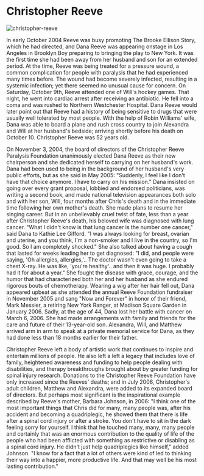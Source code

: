 # Christopher Reeve

![christopher-reeve](/img/christopher-reeve.jpg "christopher-reeve")

In early October 2004 Reeve was busy promoting The Brooke Ellison Story, which he had directed, and Dana Reeve was appearing onstage in Los Angeles in Brooklyn Boy preparing to bringing the play to New York. It was the first time she had been away from her husband and son for an extended period. At the time, Reeve was being treated for a pressure wound, a common complication for people with paralysis that he had experienced many times before. The wound had become severely infected, resulting in a systemic infection; yet there seemed no unusual cause for concern. On Saturday, October 9th, Reeve attended one of Will's hockey games. That night, he went into cardiac arrest after receiving an antibiotic. He fell into a coma and was rushed to Northern Westchester Hospital. Dana Reeve would later point out that Reeve had a history of being sensitive to drugs that were usually well tolerated by most people. With the help of Robin Williams' wife, Dana was able to board a plane and rush cross country to join Alexandra and Will at her husband's bedside; arriving shortly before his death on October 10. Christopher Reeve was 52 years old.

On November 3, 2004, the board of directors of the Christopher Reeve Paralysis Foundation unanimously elected Dana Reeve as their new chairperson and she dedicated herself to carrying on her husband's work. Dana had been used to being in the background of her husband's very public efforts, but as she said in May 2005: "Suddenly, I feel like I don't have that choice anymore. I have to carry on his mission." Dana insisted on going over every grant proposal, lobbied and endorsed politicians, was writing a second book, and made national television appearances both solo and with her son, Will, four months after Chris's death and in the immediate time following her own mother's death. She made plans to resume her singing career. But in an unbelievably cruel twist of fate, less than a year after Christopher Reeve's death, his beloved wife was diagnosed with lung cancer. "What I didn't know is that lung cancer is the number one cancer," said Dana to Kathie Lee Gifford. "I was always looking for breast, ovarian and uterine, and you think, I'm a non-smoker and I live in the country, so I'm good. So I am completely shocked." She also talked about having a cough that lasted for weeks leading her to get diagnosed: "I did, and people were saying, 'Oh allergies, allergies,'.. The doctor wasn't even going to take a chest X-ray. He was like, 'you're healthy'.. and then it was huge. I probably had it for about a year." She fought the disease with grace, courage, and the humor that had characterized both her and her husband as she endured rigorous bouts of chemotherapy. Wearing a wig after her hair fell out, Dana appeared upbeat as she attended the annual Reeve Foundation fundraiser in November 2005 and sang "Now and Forever" in honor of their friend, Mark Messier, a retiring New York Ranger, at Madison Square Garden in January 2006. Sadly, at the age of 44, Dana lost her battle with cancer on March 6, 2006. She had made arrangements with family and friends for the care and future of their 13-year-old son. Alexandra, Will, and Matthew arrived arm in arm to speak at a private memorial service for Dana, as they had done less than 18 months earlier for their father.

Christopher Reeve left a body of artistic work that continues to inspire and entertain millions of people. He also left a left a legacy that includes love of family, heightened awareness and funding to help people dealing with disabilities, and therapy breakthroughs brought about by greater funding for spinal injury research. Donations to the Christopher Reeve Foundation have only increased since the Reeves' deaths; and in July 2006, Christopher's adult children, Matthew and Alexandra, were added to its expanded board of directors. But perhaps most significant is the inspirational example described by Reeve's mother, Barbara Johnson, in 2006: "I think one of the most important things that Chris did for many, many people was, after his accident and becoming a quadriplegic, he showed them that there is life after a spinal cord injury or after a stroke. You don't have to sit in the dark feeling sorry for yourself. I think that he touched many, many, many people and certainly that was an enormous contribution to the quality of life of the people who had been afflicted with something as restrictive or disabling as a spinal cord injury. He didn't just help quadriplegics like himself," added Johnson. "I know for a fact that a lot of others were kind of led to thinking their way into a happier, more productive life. And that may well be his most lasting contribution."